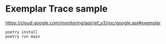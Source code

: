 # Exemplar Trace sample

https://cloud.google.com/monitoring/api/ref_v3/rpc/google.api#exemplar

```shell
poetry install
poetry run main
```